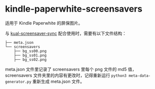 # kindle-paperwhite-screensavers

适用于 Kindle Paperwhite 的屏保图片。

与 [kual-screensaver-sync](https://github.com/mzlogin/kual-screensaver-sync) 配合使用时，需要有以下文件结构：

```
├── meta.json
└── screensavers
    ├── bg_ss00.png
    ├── bg_ss01.png
    ├── bg_ss02.png
```

meta.json 文件里记录了 screensavers 里每个 png 文件的 md5 值，screensavers 文件夹里的内容有更改时，记得重新运行 `python3 meta-data-generator.py` 重新生成 meta.json 文件。
